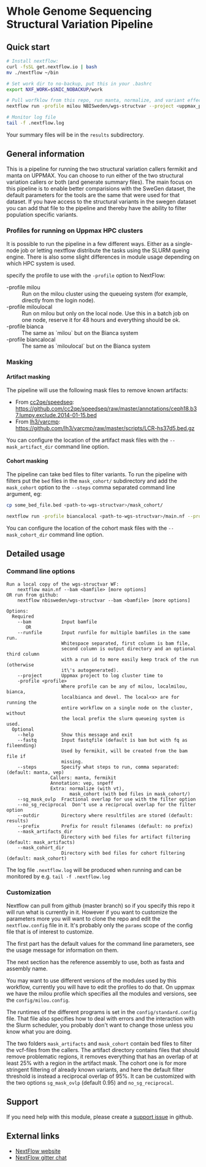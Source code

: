 # Whole Genome Sequencing Structural Variation Pipeline

## Quick start

```bash
# Install nextflow:
curl -fsSL get.nextflow.io | bash
mv ./nextflow ~/bin

# Set work dir to no-backup, put this in your .bashrc
export NXF_WORK=$SNIC_NOBACKUP/work

# Pull worfklow from this repo, run manta, normalize, and variant effect predictor:
nextflow run -profile milou NBISweden/wgs-structvar --project <uppmax_project_id> --bam <bamfile.bam> --steps manta,normalize,vep

# Monitor log file
tail -f .nextflow.log
```

Your summary files will be in the `results` subdirectory.


## General information

This is a pipeline for running the two structural variation callers fermikit
and manta on UPPMAX.
You can choose to run either of the two structural variation callers or both
(and generate summary files).
The main focus on this pipeline is to enable better comparisions with the
SweGen dataset, the default parameters for the tools are the same that were
used for that dataset. If you have access to the structural variants in the
swegen dataset you can add that file to the pipeline and thereby have the
ability to filter population specific variants.

### Profiles for running on Uppmax HPC clusters

It is possible to run the pipeline in a few different ways. Either as a
single-node job or letting nextflow distribute the tasks using the SLURM
queing engine. There is also some slight differences in module usage depending
on which HPC system is used.

specify the profile to use with the `-profile` option to NextFlow:

<dl>
  <dt>-profile milou</dt>
  <dd>Run on the milou cluster using the queueing system (for example,
  directly from the login node).
  <dt>-profile miloulocal</dt>
  <dd>Run on milou but only on the local node. Use this in a batch job on one
  node, reserve it for 48 hours and everything should be ok.
  <dt>-profile bianca</dt>
  <dd>The same as `milou` but on the Bianca system</dd>
  <dt>-profile biancalocal</dt>
  <dd>The same as `miloulocal` but on the Bianca system</dd>
</dl>


### Masking

#### Artifact masking

The pipeline will use the following mask files to remove known artifacts:

* From [cc2qe/speedseq](https://github.com/cc2qe/speedseq): https://github.com/cc2qe/speedseq/raw/master/annotations/ceph18.b37.lumpy.exclude.2014-01-15.bed
* From [lh3/varcmp](https://github.com/lh3/varcmp): https://github.com/lh3/varcmp/raw/master/scripts/LCR-hs37d5.bed.gz

You can configure the location of the artifact mask files with the
`--mask_artifact_dir` command line option.


#### Cohort masking

The pipeline can take bed files to filter variants. To run the pipeline with
filters put the `bed` files in the `mask_cohort/` subdirectory and add the
`mask_cohort` option to the `--steps` comma separated command line argument, eg:

```bash
cp some_bed_file.bed <path-to-wgs-structvar>/mask_cohort/

nextflow run -profile biancalocal <path-to-wgs-structvar>/main.nf --project <uppmax_project_id> --bam <bamfile.bam> --steps manta,normalize,vep,mask_cohort
```

You can configure the location of the cohort mask files with the
`--mask_cohort_dir` command line option.

## Detailed usage

### Command line options

```
Run a local copy of the wgs-structvar WF:
    nextflow main.nf --bam <bamfile> [more options]
OR run from github:
    nextflow nbisweden/wgs-structvar --bam <bamfile> [more options]

Options:
  Required
    --bam           Input bamfile
       OR
    --runfile       Input runfile for multiple bamfiles in the same run.
                    Whitespace separated, first column is bam file,
                    second column is output directory and an optional third column
                    with a run id to more easily keep track of the run (otherwise
                    it\'s autogenerated).
    --project       Uppmax project to log cluster time to
    -profile <profile>
                    Where profile can be any of milou, localmilou, bianca,
                    localbianca and devel. The local<x> are for running the
                    entire workflow on a single node on the cluster, without
                    the local prefix the slurm queueing system is used.
  Optional
    --help          Show this message and exit
    --fastq         Input fastqfile (default is bam but with fq as fileending)
                    Used by fermikit, will be created from the bam file if
                    missing.
    --steps         Specify what steps to run, comma separated: (default: manta, vep)
                Callers: manta, fermikit
                Annotation: vep, snpeff
                Extra: normalize (with vt),
                       mask_cohort (with bed files in mask_cohort/)
    --sg_mask_ovlp  Fractional overlap for use with the filter option
    --no_sg_reciprocal  Don't use a reciprocal overlap for the filter option
    --outdir        Directory where resultfiles are stored (default: results)
    --prefix        Prefix for result filenames (default: no prefix)
    --mask_artifacts_dir
                    Directory with bed files for artifact filtering (default: mask_artifacts)
    --mask_cohort_dir
                    Directory with bed files for cohort filtering (default: mask_cohort)
```

The log file `.nextflow.log` will be produced when running and can be monitored
by e.g. `tail -f .nextflow.log`


### Customization

Nextflow can pull from github (master branch) so if you specify this repo it will run
what is currently in it. However if you want to customize the parameters more you will
want to clone the repo and edit the `nextflow.config` file in it.
It's probably only the `params` scope of the config file that is of interest
to customize.

The first part has the default values for the command line parameters, see the
usage message for information on them.

The next section has the reference assembly to use, both as fasta and assembly
name.

You may want to use different versions of the modules used by this workflow,
currently you will have to edit the profiles to do that. On uppmax we have the
milou profile which specifies all the modules and versions, see the
`config/milou.config`.

The runtimes of the different programs is set in the `config/standard.config`
file. That file also specifies how to deal with errors and the interaction
with the Slurm scheduler, you probably don't want to change those unless you
know what you are doing.

The two folders `mask_artifacts` and `mask_cohort` contain bed files to
filter the vcf-files from the callers. The artifact directory contains files
that should remove problematic regions, it removes everything that has an
overlap of at least 25% with a region in the artifact mask. The cohort one is
for more stringent filtering of already known variants, and here the default
filter threshold is instead a reciprocal overlap of 95%. It can be customized
with the two options `sg_mask_ovlp` (default 0.95) and `no_sg_reciprocal`.


## Support

If you need help with this module, please create a [support issue](https://github.com/NBISweden/wgs-structvar/issues/new?title=Support&body=Describe%20your%20error%20here.%0A%0AInclude%20as%20much%20information%20as%20possible,%20especially%20what%20system%20you%20ran%20this%20on,%20the%20.nextflow.log%20and%20the%20terminal%20output%20from%20the%20program.%0A%0ARemember%20that%20this%20is%20a%20public%20form,%20don%27t%20include%20private%20information.) in github.

## External links

* [NextFlow website](http://www.nextflow.io)
* [NextFlow gitter chat](https://gitter.im/nextflow-io/nextflow)
